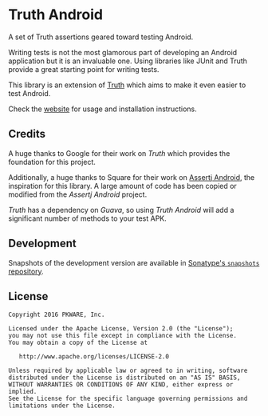 # Truth Android

A set of Truth assertions geared toward testing Android.

Writing tests is not the most glamorous part of developing an Android
application but it is an invaluable one. Using libraries like JUnit and Truth
provide a great starting point for writing tests.

This library is an extension of [Truth] which aims to make it even easier to test
Android.

Check the [website] for usage and installation instructions.

## Credits

A huge thanks to Google for their work on _Truth_ which provides the foundation for this project.

Additionally, a huge thanks to Square for their work on [Assertj Android], the inspiration for this library.
A large amount of code has been copied or modified from the _Assertj Android_ project.

_Truth_ has a dependency on _Guava_, so using _Truth Android_ will add a significant number of methods to your
test APK.

## Development

Snapshots of the development version are available in [Sonatype's `snapshots` repository][snap].

## License

    Copyright 2016 PKWARE, Inc.

    Licensed under the Apache License, Version 2.0 (the "License");
    you may not use this file except in compliance with the License.
    You may obtain a copy of the License at

       http://www.apache.org/licenses/LICENSE-2.0

    Unless required by applicable law or agreed to in writing, software
    distributed under the License is distributed on an "AS IS" BASIS,
    WITHOUT WARRANTIES OR CONDITIONS OF ANY KIND, either express or implied.
    See the License for the specific language governing permissions and
    limitations under the License.




 [Truth]: https://truth.dev
 [2]: https://https://truth.dev/extension
 [snap]: https://oss.sonatype.org/content/repositories/snapshots/
 [website]: https://pkware.github.io/truth-android/
 [Assertj Android]: http://square.github.io/assertj-android/
